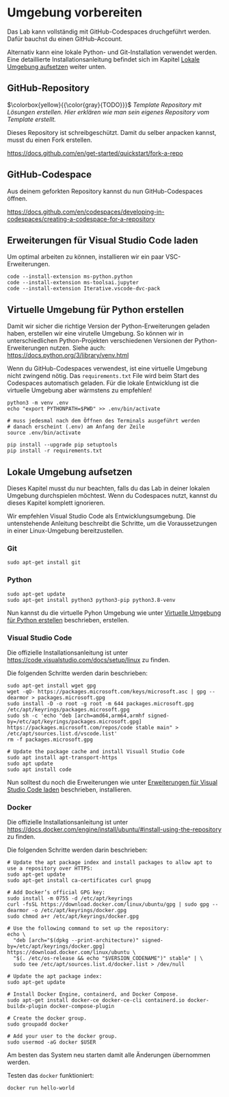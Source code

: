 # Umgebung vorbereiten

Das Lab kann vollständig mit GitHub-Codespaces druchgeführt werden. Dafür bauchst du einen GitHub-Account.

Alternativ kann eine lokale Python- und Git-Installation verwendet werden. Eine detaillierte Installationsanleitung befindet sich im Kapitel [Lokale Umgebung aufsetzen](#lokale-umgebung-aufsetzen) weiter unten.

## GitHub-Repository

$\colorbox{yellow}{{\color{gray}{TODO}}}$ _Template Repository mit Lösungen erstellen. Hier erklären wie man sein eigenes Repository vom Template erstellt._

Dieses Repository ist schreibgeschützt. Damit du selber anpacken kannst, musst du einen Fork erstellen.

https://docs.github.com/en/get-started/quickstart/fork-a-repo

## GitHub-Codespace

Aus deinem geforkten Repository kannst du nun GitHub-Codespaces öffnen.

https://docs.github.com/en/codespaces/developing-in-codespaces/creating-a-codespace-for-a-repository

## Erweiterungen für Visual Studio Code laden

Um optimal arbeiten zu können, installieren wir ein paar VSC-Erweiterungen.

```shell
code --install-extension ms-python.python
code --install-extension ms-toolsai.jupyter
code --install-extension Iterative.vscode-dvc-pack
```

## Virtuelle Umgebung für Python erstellen

Damit wir sicher die richtige Version der Python-Erweiterungen geladen haben, erstellen wir eine virutelle Umgebung. So können wir in unterschiedlichen Python-Projekten verschiedenen Versionen der Python-Erweiterungen nutzen. Siehe auch: https://docs.python.org/3/library/venv.html

Wenn du GitHub-Codespaces verwendest, ist eine virtuelle Umgebung nicht zwingend nötig. Das `requirements.txt` File wird beim Start des Codespaces automatisch geladen. Für die lokale Entwicklung ist die virtuelle Umgebung aber wärmstens zu empfehlen!

```shell
python3 -m venv .env
echo "export PYTHONPATH=$PWD" >> .env/bin/activate

# muss jedesmal nach dem Öffnen des Terminals ausgeführt werden
# danach erscheint (.env) am Anfang der Zeile
source .env/bin/activate

pip install --upgrade pip setuptools
pip install -r requirements.txt
```

## Lokale Umgebung aufsetzen

Dieses Kapitel musst du nur beachten, falls du das Lab in deiner lokalen Umgebung durchspielen möchtest. Wenn du Codespaces nutzt, kannst du dieses Kapitel komplett ignorieren.

Wir empfehlen Visual Studio Code als Entwicklungsumgebung. Die untenstehende Anleitung beschreibt die Schritte, um die Voraussetzungen in einer Linux-Umgebung bereitzustellen.

### Git

```shell
sudo apt-get install git
```

### Python

```shell
sudo apt-get update
sudo apt-get install python3 python3-pip python3.8-venv
```

Nun kannst du die virtuelle Pyhon Umgebung wie unter [Virtuelle Umgebung für Python erstellen](#virtuelle-umgebung-für-python-erstellen) beschrieben, erstellen.

### Visual Studio Code

Die offizielle Installationsanleitung ist unter https://code.visualstudio.com/docs/setup/linux zu finden.

Die folgenden Schritte werden darin beschrieben:

```shell
sudo apt-get install wget gpg
wget -qO- https://packages.microsoft.com/keys/microsoft.asc | gpg --dearmor > packages.microsoft.gpg
sudo install -D -o root -g root -m 644 packages.microsoft.gpg /etc/apt/keyrings/packages.microsoft.gpg
sudo sh -c 'echo "deb [arch=amd64,arm64,armhf signed-by=/etc/apt/keyrings/packages.microsoft.gpg] https://packages.microsoft.com/repos/code stable main" > /etc/apt/sources.list.d/vscode.list'
rm -f packages.microsoft.gpg

# Update the package cache and install Visuall Studio Code
sudo apt install apt-transport-https
sudo apt update
sudo apt install code
```

Nun solltest du noch die Erweiterungen wie unter [Erweiterungen für Visual Studio Code laden](#erweiterungen-für-visual-studio-code-laden) beschrieben, installieren.

### Docker

Die offizielle Installationsanleitung ist unter https://docs.docker.com/engine/install/ubuntu/#install-using-the-repository zu finden.

Die folgenden Schritte werden darin beschrieben:

```shell
# Update the apt package index and install packages to allow apt to use a repository over HTTPS:
sudo apt-get update
sudo apt-get install ca-certificates curl gnupg

# Add Docker’s official GPG key:
sudo install -m 0755 -d /etc/apt/keyrings
curl -fsSL https://download.docker.com/linux/ubuntu/gpg | sudo gpg --dearmor -o /etc/apt/keyrings/docker.gpg
sudo chmod a+r /etc/apt/keyrings/docker.gpg

# Use the following command to set up the repository:
echo \
  "deb [arch="$(dpkg --print-architecture)" signed-by=/etc/apt/keyrings/docker.gpg] https://download.docker.com/linux/ubuntu \
  "$(. /etc/os-release && echo "$VERSION_CODENAME")" stable" | \
  sudo tee /etc/apt/sources.list.d/docker.list > /dev/null

# Update the apt package index:
sudo apt-get update

# Install Docker Engine, containerd, and Docker Compose.
sudo apt-get install docker-ce docker-ce-cli containerd.io docker-buildx-plugin docker-compose-plugin

# Create the docker group.
sudo groupadd docker

# Add your user to the docker group.
sudo usermod -aG docker $USER
```

Am besten das System neu starten damit alle Änderungen übernommen werden.

Testen das `docker` funktioniert:

```shell
docker run hello-world
```
